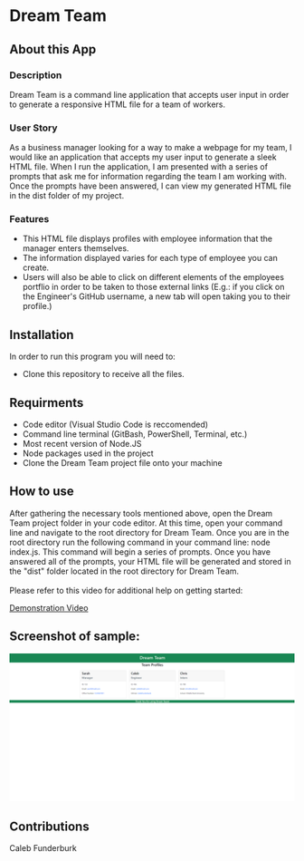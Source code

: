 # Dream Team

## About this App

### Description 

Dream Team is a command line application that accepts user input in order to generate a responsive HTML file for a team of workers.

### User Story

As a business manager looking for a way to make a webpage for my team, I would like an application that accepts my user input to generate a sleek HTML file. When I run the application, I am presented with a series of prompts that ask me for information regarding the team I am working with. Once the prompts have been answered, I can view my generated HTML file in the dist folder of my project.

### Features

* This HTML file displays profiles with employee information that the manager enters themselves.
* The information displayed varies for each type of employee you can create.
* Users will also be able to click on different elements of the employees portflio in order to be taken to those external links (E.g.: if you click on the Engineer's GitHub username, a new tab will open taking you to their profile.)

## Installation

In order to run this program you will need to:

* Clone this repository to receive all the files.

## Requirments

- Code editor (Visual Studio Code is reccomended)
- Command line terminal (GitBash, PowerShell, Terminal, etc.)
- Most recent version of Node.JS
- Node packages used in the project
- Clone the Dream Team project file onto your machine

## How to use

After gathering the necessary tools mentioned above, open the Dream Team project folder in your code editor. At this time, open your command line and navigate to the root directory for Dream Team. Once you are in the root directory run the following command in your command line: node index.js. This command will begin a series of prompts. Once you have answered all of the prompts, your HTML file will be generated and stored in the "dist" folder located in the root directory for Dream Team.
<br/>
<br/>
Please refer to this video for additional help on getting started:

<a href="https://www.youtube.com/watch?v=cWODETuIn2M" target="_blank">Demonstration Video</a>

## Screenshot of sample:

![Screenshot of Example Generated HTML Page](images/screenshot.png)

## Contributions

Caleb Funderburk
